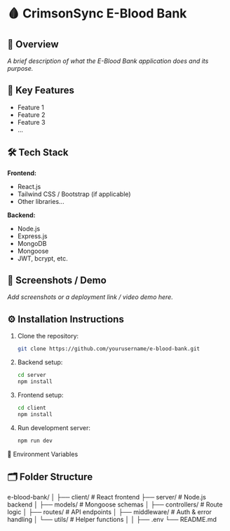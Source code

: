# 🩸 CrimsonSync E-Blood Bank

## 📖 Overview

_A brief description of what the E-Blood Bank application does and its purpose._

## 🚀 Key Features

- Feature 1
- Feature 2
- Feature 3
- ...

## 🛠 Tech Stack

**Frontend:**

- React.js
- Tailwind CSS / Bootstrap (if applicable)
- Other libraries...

**Backend:**

- Node.js
- Express.js
- MongoDB
- Mongoose
- JWT, bcrypt, etc.

## 📸 Screenshots / Demo

_Add screenshots or a deployment link / video demo here._

## ⚙️ Installation Instructions

1. Clone the repository:

   ```bash
   git clone https://github.com/yourusername/e-blood-bank.git

   ```

2. Backend setup:
   ```bash
   cd server
   npm install
   ```
3. Frontend setup:
   ```bash
   cd client
   npm install
   ```
4. Run development server:

   ```bash
   npm run dev

   ```

 🔐 Environment Variables
## 🗂 Folder Structure
e-blood-bank/
│
├── client/            # React frontend
├── server/            # Node.js backend
│   ├── models/        # Mongoose schemas
│   ├── controllers/   # Route logic
│   ├── routes/        # API endpoints
│   ├── middleware/    # Auth & error handling
│   └── utils/         # Helper functions
│
│
├── .env
└── README.md
